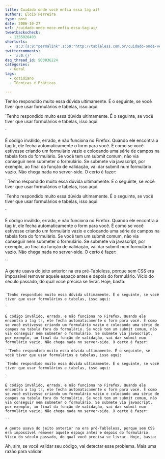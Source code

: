```yaml
---
title: Cuidado onde você enfia essa tag aí!
authors: Elcio Ferreira
type: post
date: 2006-10-27
url: /cuidado-onde-voce-enfia-essa-tag-ai/
tweetbackscheck:
  - 1355926493
shorturls:
  - 'a:3:{s:9:"permalink";s:59:"http://tableless.com.br/cuidado-onde-voce-enfia-essa-tag-ai";s:7:"tinyurl";s:26:"http://tinyurl.com/3e5bt5a";s:4:"isgd";s:19:"http://is.gd/t2JAzQ";}'
twittercomments:
  - 'a:0:{}'
dsq_thread_id: 503036224
categories:
  - Geral
tags:
  - cotidiano
  - Técnicas e Práticas

---
```

Tenho respondido muito essa dúvida ultimamente. É o seguinte, se você tiver que usar formulários e tabelas, isso aqui:

`Tenho respondido muito essa dúvida ultimamente. É o seguinte, se você tiver que usar formulários e tabelas, isso aqui:

` 

É código inválido, errado, e não funciona no Firefox. Quando ele encontra a tag tr, ele fecha automaticamente o form para você. É como se você estivesse criando um formulário vazio e colocando uma série de campos na tabela fora do formulário. Se você tem um submit comum, não via conseguir nem submeter o formulário. Se submete via javascript, por exemplo, ao final da função de validação, vai dar submit num formulário vazio. Não chega nada no server-side. O certo é fazer:

``Tenho respondido muito essa dúvida ultimamente. É o seguinte, se você tiver que usar formulários e tabelas, isso aqui:

`Tenho respondido muito essa dúvida ultimamente. É o seguinte, se você tiver que usar formulários e tabelas, isso aqui:

` 

É código inválido, errado, e não funciona no Firefox. Quando ele encontra a tag tr, ele fecha automaticamente o form para você. É como se você estivesse criando um formulário vazio e colocando uma série de campos na tabela fora do formulário. Se você tem um submit comum, não via conseguir nem submeter o formulário. Se submete via javascript, por exemplo, ao final da função de validação, vai dar submit num formulário vazio. Não chega nada no server-side. O certo é fazer:

`` 

A gente usava do jeito anterior na era pré-Tableless, porque sem CSS era impossível remover aquele espaço antes e depois do formulário. Vício do século passado, do qual você precisa se livrar. Hoje, basta:

```Tenho respondido muito essa dúvida ultimamente. É o seguinte, se você tiver que usar formulários e tabelas, isso aqui:

`Tenho respondido muito essa dúvida ultimamente. É o seguinte, se você tiver que usar formulários e tabelas, isso aqui:

` 

É código inválido, errado, e não funciona no Firefox. Quando ele encontra a tag tr, ele fecha automaticamente o form para você. É como se você estivesse criando um formulário vazio e colocando uma série de campos na tabela fora do formulário. Se você tem um submit comum, não via conseguir nem submeter o formulário. Se submete via javascript, por exemplo, ao final da função de validação, vai dar submit num formulário vazio. Não chega nada no server-side. O certo é fazer:

``Tenho respondido muito essa dúvida ultimamente. É o seguinte, se você tiver que usar formulários e tabelas, isso aqui:

`Tenho respondido muito essa dúvida ultimamente. É o seguinte, se você tiver que usar formulários e tabelas, isso aqui:

` 

É código inválido, errado, e não funciona no Firefox. Quando ele encontra a tag tr, ele fecha automaticamente o form para você. É como se você estivesse criando um formulário vazio e colocando uma série de campos na tabela fora do formulário. Se você tem um submit comum, não via conseguir nem submeter o formulário. Se submete via javascript, por exemplo, ao final da função de validação, vai dar submit num formulário vazio. Não chega nada no server-side. O certo é fazer:

`` 

A gente usava do jeito anterior na era pré-Tableless, porque sem CSS era impossível remover aquele espaço antes e depois do formulário. Vício do século passado, do qual você precisa se livrar. Hoje, basta:

``` 

Ah, sim, se você validar seu código, vai detectar esse problema. Mais uma razão para validar.